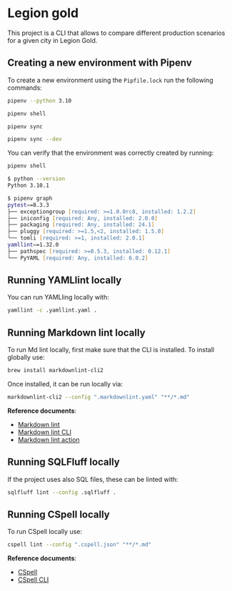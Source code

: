 # Legion gold

This project is a CLI that allows to compare different production scenarios for a given city in Legion Gold.

## Creating a new environment with Pipenv

To create a new environment using the `Pipfile.lock` run the following commands:

```zsh
pipenv --python 3.10
```

```zsh
pipenv shell
```

```zsh
pipenv sync
```

```zsh
pipenv sync --dev
```

You can verify that the environment was correctly created by running:

```zsh
pipenv shell
```

```zsh
$ python --version
Python 3.10.1
```

```zsh
$ pipenv graph
pytest==8.3.3
├── exceptiongroup [required: >=1.0.0rc8, installed: 1.2.2]
├── iniconfig [required: Any, installed: 2.0.0]
├── packaging [required: Any, installed: 24.1]
├── pluggy [required: >=1.5,<2, installed: 1.5.0]
└── tomli [required: >=1, installed: 2.0.1]
yamllint==1.32.0
├── pathspec [required: >=0.5.3, installed: 0.12.1]
└── PyYAML [required: Any, installed: 6.0.2]
```

## Running YAMLlint locally

You can run YAMLling locally with:

```zsh
yamllint -c .yamllint.yaml .
```

## Running Markdown lint locally

To run Md lint locally, first make sure that the CLI is installed. To install globally use:

```zsh
brew install markdownlint-cli2
```

Once installed, it can be run locally via:

```zsh
markdownlint-cli2 --config ".markdownlint.yaml" "**/*.md"
```

**Reference documents**:

- [Markdown lint][1]
- [Markdown lint CLI][2]
- [Markdown lint action][3]

## Running SQLFluff locally

If the project uses also SQL files, these can be linted with:

```zsh
sqlfluff lint --config .sqlfluff .
```

## Running CSpell locally

To run CSpell locally use:

```zsh
cspell lint --config ".cspell.json" "**/*.md"
```

**Reference documents**:

- [CSpell][4]
- [CSpell CLI][5]

[1]: https://github.com/DavidAnson/markdownlint
[2]: https://github.com/DavidAnson/markdownlint-cli2
[3]: https://github.com/DavidAnson/markdownlint-cli2-action
[4]: https://github.com/streetsidesoftware/cspell/tree/main
[5]: https://github.com/streetsidesoftware/cspell/tree/main/packages/cspell
